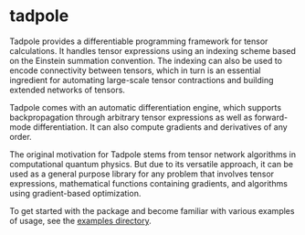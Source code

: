 <p align="left">

# tadpole

Tadpole provides a differentiable programming framework for tensor calculations. It handles tensor expressions using an indexing scheme based on the Einstein summation convention. The indexing can also be used to encode connectivity between tensors, which in turn is an essential ingredient for automating large-scale tensor contractions and building extended networks of tensors. 

Tadpole comes with an automatic differentiation engine, which supports backpropagation through arbitrary tensor expressions as well as forward-mode differentiation. It can also compute gradients and derivatives of any order. 

The original motivation for Tadpole stems from tensor network algorithms in computational quantum physics. But due to its versatile approach, it can be used as a general purpose library for any problem that involves tensor expressions, mathematical functions containing gradients, and algorithms using gradient-based optimization. 

To get started with the package and become familiar with various examples of usage, see the [examples directory](https://github.com/dkilda/tadpole/tree/main/examples).

</p>
